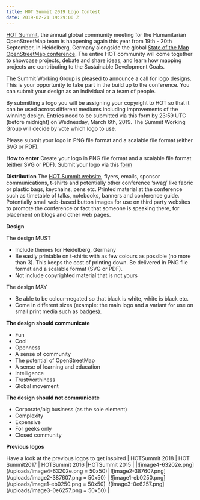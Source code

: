 ```yaml
---
title: HOT Summit 2019 Logo Contest
date: 2019-02-21 19:29:00 Z
---
```


[HOT Summit](https://summit.hotosm.org/), the annual global community meeting for the Humanitarian OpenStreetMap team is happening again this year from 19th - 20th September, in Heidelberg, Germany alongside the global [State of the Map OpenStreetMap conference](https://2019.stateofthemap.org/). The entire HOT community will come together to showcase projects, debate and share ideas, and learn how mapping projects are contributing to the Sustainable Development Goals. 

The Summit Working Group is pleased to announce a call for logo designs. This is your opportunity to take part in the build up to the conference. You can submit your design as an individual or a team of people.

By submitting a logo you will be assigning your copyright to HOT so that it can be used across different mediums including improvements of the winning design. Entries need to be submitted via this form by 23:59 UTC (before midnight) on Wednesday, March 6th, 2019. The Summit Working Group will decide by vote which logo to use.

Please submit your logo in PNG file format and a scalable file format (either SVG or PDF).


**How to enter**
Create your logo in PNG file format and a scalable file format (either SVG or PDF).
Submit your logo via this [form](https://goo.gl/forms/lNk9YzmNcLTwAOe02) 


**Distribution**
The [HOT Summit website](http://summit2019.hotosm.org/), flyers, emails, sponsor communications, t-shirts and potentially other conference ‘swag’ like fabric or plastic bags, keychains, pens etc. Printed material at the conference such as timetable of talks, notebooks, banners and conference guide. Potentially small web-based button images for use on third party websites to promote the conference or fact that someone is speaking there, for placement on blogs and other web pages.

**Design**

The design MUST
* Include themes for Heidelberg, Germany
* Be easily printable on t-shirts with as few colours as possible (no more than 3). This keeps the cost of printing down.
Be delivered in PNG file format and a scalable format (SVG or PDF).
* Not include copyrighted material that is not yours

The design MAY
* Be able to be colour-negated so that black is white, white is black etc.
* Come in different sizes (example: the main logo and a variant for use on small print media such as badges).

**The design should communicate**
* Fun
* Cool
* Openness
* A sense of community
* The potential of OpenStreetMap
* A sense of learning and education
* Intelligence
* Trustworthiness
* Global movement

**The design should not communicate**
* Corporate/big business (as the sole element)
* Complexity
* Expensive
* For geeks only
* Closed community

**Previous logos**

Have a look at the previous logos to get inspired
| HOTSummit 2018 | HOT Summit2017 | HOTSummit 2016 |HOTSummit 2015 |
|![image4-63202e.png](/uploads/image4-63202e.png = 50x50)| ![image2-387607.png](/uploads/image2-387607.png = 50x50) | ![image1-eb0250.png](/uploads/image1-eb0250.png = 50x50) |![image3-0e6257.png](/uploads/image3-0e6257.png = 50x50) |


